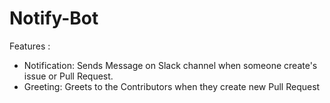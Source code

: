 # Notify-Bot


Features :
- Notification: Sends Message on Slack channel when someone create's issue or Pull Request.
- Greeting: Greets to the Contributors when they create new Pull Request

